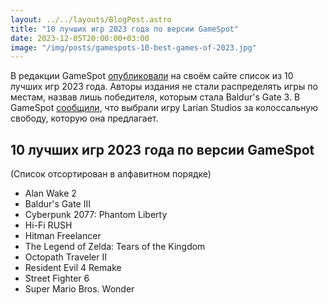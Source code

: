 ```yaml
---
layout: ../../layouts/BlogPost.astro
title: "10 лучших игр 2023 года по версии GameSpot"
date: 2023-12-05T20:00:00+03:00
image: "/img/posts/gamespots-10-best-games-of-2023.jpg"
---
```


В редакции GameSpot [опубликовали](https://www.gamespot.com/gallery/gamespots-10-best-games-of-2023/2900-4972/) на своём сайте список из 10 лучших игр 2023 года. Авторы издания не стали распределять игры по местам, назвав лишь победителя, которым стала Baldur's Gate 3. В GameSpot [сообщили](https://www.gamespot.com/articles/baldurs-gate-3-is-gamespots-game-of-the-year-2023/1100-6519739/), что выбрали игру Larian Studios за колоссальную свободу, которую она предлагает.

## 10 лучших игр 2023 года по версии GameSpot

(Список отсортирован в алфавитном порядке)

* Alan Wake 2
* Baldur's Gate III
* Cyberpunk 2077: Phantom Liberty
* Hi-Fi RUSH
* Hitman Freelancer
* The Legend of Zelda: Tears of the Kingdom
* Octopath Traveler II
* Resident Evil 4 Remake
* Street Fighter 6
* Super Mario Bros. Wonder